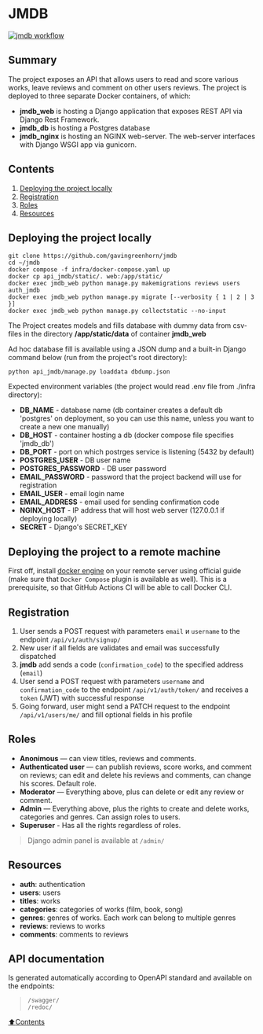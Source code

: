 # JMDB

[![jmdb workflow](https://github.com/gavingreenhorn/jmdb/actions/workflows/jmdb_workflow.yml/badge.svg?event=push)](https://github.com/gavingreenhorn/jmdb/actions/workflows/jmdb_workflow.yml)

## Summary

The project exposes an API that allows users to read and score various works, leave reviews and comment on other users reviews.
The project is deployed to three separate Docker containers, of which:  
- **jmdb_web** is hosting a Django application that exposes REST API via Django Rest Framework.
- **jmdb_db** is hosting a Postgres database
- **jmdb_nginx** is hosting an NGINX web-server. The web-server interfaces with Django WSGI app via gunicorn.

## Contents

1. [Deploying the project locally](#Deploying-the-project-locally)
2. [Registration](#Registration)
3. [Roles](#Roles)
4. [Resources](#Resources)

## Deploying the project locally

```
git clone https://github.com/gavingreenhorn/jmdb
cd ~/jmdb
docker compose -f infra/docker-compose.yaml up
docker cp api_jmdb/static/. web:/app/static/
docker exec jmdb_web python manage.py makemigrations reviews users auth_jmdb
docker exec jmdb_web python manage.py migrate [--verbosity { 1 | 2 | 3 }]
docker exec jmdb_web python manage.py collectstatic --no-input
```
The Project creates models and fills database with dummy data from csv-files in the directory **/app/static/data** of container **jmdb_web**

Ad hoc database fill is available using a JSON dump and a built-in Django command below (run from the project's root directory):
```
python api_jmdb/manage.py loaddata dbdump.json
```

Expected environment variables (the project would read .env file from ./infra directory):
- **DB_NAME** - database name (db container creates a default db 'postgres' on deployment, so you can use this name, unless you want to create a new one manually)
- **DB_HOST** - container hosting a db (docker compose file specifies 'jmdb_db')
- **DB_PORT** - port on which postrges service is listening (5432 by default)
- **POSTGRES_USER** - DB user name
- **POSTGRES_PASSWORD** - DB user password
- **EMAIL_PASSWORD** - password that the project backend will use for registration
- **EMAIL_USER** - email login name
- **EMAIL_ADDRESS** - email used for sending confirmation code
- **NGINX_HOST** - IP address that will host web server (127.0.0.1 if deploying locally)
- **SECRET** - Django's SECRET_KEY

## Deploying the project to a remote machine

First off, install [docker engine](https://docs.docker.com/engine/install/ubuntu/#install-using-the-repository) on your remote server using official guide (make sure that `Docker Compose` plugin is available as well). This is a prerequisite, so that GitHub Actions CI will be able to call Docker CLI.

## Registration

1. User sends a POST request with parameters `email` и `username` to the endpoint `/api/v1/auth/signup/`
2. New user if all fields are validates and email was successfully dispatched
3. **jmdb** add sends a code (`confirmation_code`) to the specified address (`email`)
4. User send a POST request with parameters `username` and `confirmation_code` to the endpoint `/api/v1/auth/token/` and receives a `token` (JWT) with successful response
5. Going forward, user might send a PATCH request to the endpoint `/api/v1/users/me/` and fill optional fields in his profile

## Roles

- **Anonimous** — can view titles, reviews and comments.
- **Authenticated user** — can publish reviews, score works, and comment on reviews; can edit and delete his reviews and comments, can change his scores. Default role.
- **Moderator** — Everything above, plus can delete or edit any review or comment.
- **Admin** — Everything above, plus the rights to create and delete works, categories and genres. Can assign roles to users.
- **Superuser** - Has all the rights regardless of roles.

> Django admin panel is available at `/admin/`

## Resources

- **auth**: authentication
- **users**: users
- **titles**: works
- **categories**: categories of works (film, book, song)
- **genres**: genres of works. Each work can belong to multiple genres
- **reviews**: reviews to works
- **comments**: comments to reviews

## API documentation

Is generated automatically according to OpenAPI standard and available on the endpoints:  
>`/swagger/`  
`/redoc/`

[:arrow_up:Contents](#Contents)
